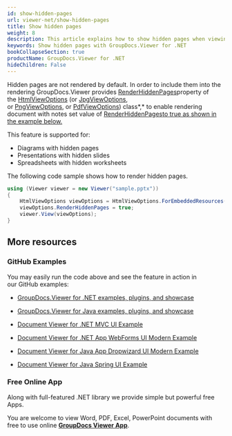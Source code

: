 ```yaml
---
id: show-hidden-pages
url: viewer-net/show-hidden-pages
title: Show hidden pages
weight: 8
description: This article explains how to show hidden pages when viewing documents with GroupDocs.Viewer within your .NET applications.
keywords: Show hidden pages with GroupDocs.Viewer for .NET
bookCollapseSection: true
productName: GroupDocs.Viewer for .NET
hideChildren: False
---
```

Hidden pages are not rendered by default. In order to include them into the rendering GroupDocs.Viewer provides [RenderHiddenPages](https://apireference.groupdocs.com/net/viewer/groupdocs.viewer.options/baseviewoptions/properties/renderhiddenpages)property of the [HtmlViewOptions](https://apireference.groupdocs.com/net/viewer/groupdocs.viewer.options/htmlviewoptions) (or [JpgViewOptions](https://apireference.groupdocs.com/net/viewer/groupdocs.viewer.options/jpgviewoptions), or [PngViewOptions](https://apireference.groupdocs.com/net/viewer/groupdocs.viewer.options/pngviewoptions), or [PdfViewOptions](https://apireference.groupdocs.com/net/viewer/groupdocs.viewer.options/pdfviewoptions)) class*,* to enable rendering document with notes set value of [RenderHiddenPages](http://renderhiddenpages/)[to true as shown in the example below.](http://renderhiddenpages/)

This feature is supported for:

*   Diagrams with hidden pages
*   Presentations with hidden slides
*   Spreadsheets with hidden worksheets

The following code sample shows how to render hidden pages.

```csharp
using (Viewer viewer = new Viewer("sample.pptx"))
{
	HtmlViewOptions viewOptions = HtmlViewOptions.ForEmbeddedResources();
    viewOptions.RenderHiddenPages = true;
    viewer.View(viewOptions); 
}
```

## More resources

### GitHub Examples

You may easily run the code above and see the feature in action in our GitHub examples:

*   [GroupDocs.Viewer for .NET examples, plugins, and showcase](https://github.com/groupdocs-viewer/GroupDocs.Viewer-for-.NET)
    
*   [GroupDocs.Viewer for Java examples, plugins, and showcase](https://github.com/groupdocs-viewer/GroupDocs.Viewer-for-Java)
    
*   [Document Viewer for .NET MVC UI Example](https://github.com/groupdocs-viewer/GroupDocs.Viewer-for-.NET-MVC) 
    
*   [Document Viewer for .NET App WebForms UI Modern Example](https://github.com/groupdocs-viewer/GroupDocs.Viewer-for-.NET-WebForms)
    
*   [Document Viewer for Java App Dropwizard UI Modern Example](https://github.com/groupdocs-viewer/GroupDocs.Viewer-for-Java-Dropwizard)
    
*   [Document Viewer for Java Spring UI Example](https://github.com/groupdocs-viewer/GroupDocs.Viewer-for-Java-Spring)
    

### Free Online App

Along with full-featured .NET library we provide simple but powerful free Apps.

You are welcome to view Word, PDF, Excel, PowerPoint documents with free to use online **[GroupDocs Viewer App](https://products.groupdocs.app/viewer)**.
